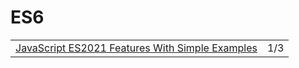 # ES6

|  |  |
| :--- | :--- |
| [JavaScript ES2021 Features With Simple Examples](https://medium.com/better-programming/javascript-es2021-features-with-simple-examples-ada723b55355) | 1/3 |

